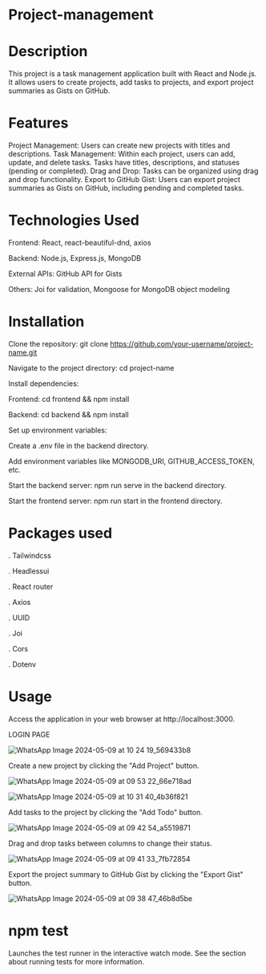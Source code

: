 # Project-management

# Description
This project is a task management application built with React and Node.js. It allows users to create projects, add tasks to projects, and export project summaries as Gists on GitHub.

# Features
Project Management: Users can create new projects with titles and descriptions.
Task Management: Within each project, users can add, update, and delete tasks. Tasks have titles, descriptions, and statuses (pending or completed).
Drag and Drop: Tasks can be organized using drag and drop functionality.
Export to GitHub Gist: Users can export project summaries as Gists on GitHub, including pending and completed tasks.

# Technologies Used

Frontend: React, react-beautiful-dnd, axios

Backend: Node.js, Express.js, MongoDB

External APIs: GitHub API for Gists

Others: Joi for validation, Mongoose for MongoDB object modeling


# Installation

Clone the repository: git clone https://github.com/your-username/project-name.git

Navigate to the project directory: cd project-name

Install dependencies:

Frontend: cd frontend && npm install

Backend: cd backend && npm install

Set up environment variables:

Create a .env file in the backend directory.

Add environment variables like MONGODB_URI, GITHUB_ACCESS_TOKEN, etc.

Start the backend server: npm run serve in the backend directory.

Start the frontend server: npm run start in the frontend directory.


#  Packages used
. Tailwindcss

. Headlessui

. React router

. Axios

. UUID

. Joi

. Cors

. Dotenv

# Usage
Access the application in your web browser at http://localhost:3000.

LOGIN PAGE

![WhatsApp Image 2024-05-09 at 10 24 19_569433b8](https://github.com/sona1237/project-management-task/assets/146066244/2579a436-bd09-4bf7-8129-a0a67a91d7af)

Create a new project by clicking the "Add Project" button.

![WhatsApp Image 2024-05-09 at 09 53 22_66e718ad](https://github.com/sona1237/project-management-task/assets/146066244/5d1d3d11-08a7-4342-a2a5-8bbbcb07e61f)


![WhatsApp Image 2024-05-09 at 10 31 40_4b36f821](https://github.com/sona1237/project-management-task/assets/146066244/50326010-73ac-428f-9db6-1c86dcaceed6)


Add tasks to the project by clicking the "Add Todo" button.

![WhatsApp Image 2024-05-09 at 09 42 54_a5519871](https://github.com/sona1237/project-management-task/assets/146066244/913beea9-aedf-4a8d-aa3e-8ba5ad34c8b6)

Drag and drop tasks between columns to change their status.

![WhatsApp Image 2024-05-09 at 09 41 33_7fb72854](https://github.com/sona1237/project-management-task/assets/146066244/1ae04153-a8a4-48b9-9cf3-ad91ea5ea04c)

Export the project summary to GitHub Gist by clicking the "Export Gist" button.

![WhatsApp Image 2024-05-09 at 09 38 47_46b8d5be](https://github.com/sona1237/project-management-task/assets/146066244/cb17bf7e-9354-450d-9827-5ebd021755ca)


# npm test

Launches the test runner in the interactive watch mode.
See the section about running tests for more information.
